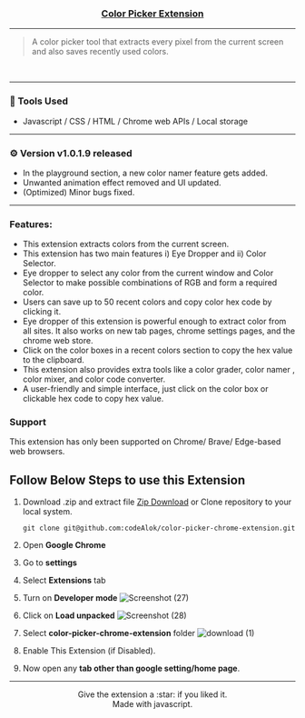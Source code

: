 <p align="center">
  <a href="https://chrome.google.com/webstore/detail/vibrant-color-dropper-pic/fcekakhpgmlaihglgajajbceajnhlgfn?hl=en&authuser=0">
    <h3 align="center">Color Picker Extension</h3>
  </a>
</p>


----
> A color picker tool that extracts every pixel from the current screen and also saves recently used colors.
</br>

----

### :wrench: Tools Used
- Javascript / CSS / HTML / Chrome web APIs / Local storage

-----

### ⚙️ Version v1.0.1.9 released
- In the playground section, a new color namer feature gets added.
- Unwanted animation effect removed and UI updated.
- (Optimized) Minor bugs fixed.

-----

### Features:<br>
- This extension extracts colors from the current screen.
- This extension has two main features i) Eye Dropper and ii) Color Selector.
- Eye dropper to select any color from the current window and Color Selector to make possible combinations of RGB and form a required color.
- Users can save up to 50 recent colors and copy color hex code by clicking it.
- Eye dropper of this extension is powerful enough to extract color from all sites. It also works on new tab pages, chrome settings pages, and the chrome web store.
- Click on the color boxes in a recent colors section to copy the hex value to the clipboard.
- This extension also provides extra tools like a color grader, color namer , color mixer, and color code converter. 
- A user-friendly and simple interface, just click on the color box or clickable hex code to copy hex value.

### Support 
This extension has only been supported on Chrome/ Brave/ Edge-based web browsers.



## Follow Below Steps to use this Extension

1. Download .zip  and extract file
[Zip Download](/Color_picker_extension.zip) or Clone repository to your local system.

    ```
    git clone git@github.com:codeAlok/color-picker-chrome-extension.git
    ```

2. Open **Google Chrome**
3. Go to **settings**
4. Select **Extensions** tab
5. Turn on **Developer mode**
    ![Screenshot (27)](https://user-images.githubusercontent.com/82399781/210152293-c8168f7b-4699-4785-990a-a989d56834f7.jpg)
6. Click on **Load unpacked**
    ![Screenshot (28)](https://user-images.githubusercontent.com/82399781/210152310-757b0ed6-6bad-4728-bb0c-375a41d45985.jpg)
7. Select **color-picker-chrome-extension** folder
    ![download (1)](https://user-images.githubusercontent.com/82399781/210152496-75f7e665-040e-4d27-a2cf-00f27392c504.png)
8. Enable This Extension (if Disabled).
9. Now open any **tab other than google setting/home page**.
-----

<p align="center">
Give the extension a :star: if you liked it.<br>
Made with javascript.
</p>
